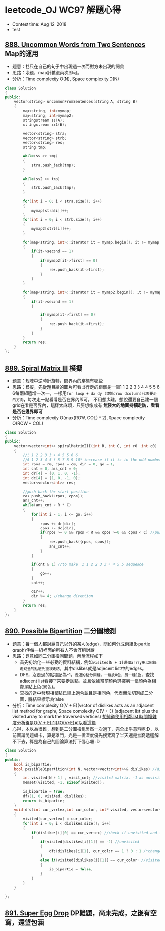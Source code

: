 # leetcode_OJ WC97 解題心得
* Contest time: Aug 12, 2018
* test
## [888. Uncommon Words from Two Sentences](https://leetcode.com/problems/uncommon-words-from-two-sentences/description/) Map的運用
* 題意：找只在自己的句子中出現過一次而對方未出現的詞彙
* 思路：水題，map計數跑兩次即可。
* 分析：Time complexity O(N), Space complexity O(N)
```cpp
class Solution
{
public:
    vector<string> uncommonFromSentences(string A, string B)
    {
        map<string, int>mymap;
        map<string, int>mymap2;
        stringstream ss(A);
        stringstream ss2(B);

        vector<string> stra;
        vector<string> strb;
        vector<string> res;
        string tmp;

        while(ss >> tmp)
        {
            stra.push_back(tmp);
        }

        while(ss2 >> tmp)
        {
            strb.push_back(tmp);
        }

        for(int i = 0; i < stra.size(); i++)
        {
            mymap[stra[i]]++;
        }
        for(int i = 0; i < strb.size(); i++)
        {
            mymap2[strb[i]]++;
        }

        for(map<string, int>::iterator it = mymap.begin(); it != mymap.end(); it++)
        {
            if(it->second == 1)
            {
                if(mymap2[it->first] == 0)
                {
                    res.push_back(it->first);
                }
            }
        }

        for(map<string, int>::iterator it = mymap2.begin(); it != mymap2.end(); it++)
        {
            if(it->second == 1)
            {

                if(mymap[it->first] == 0)
                {
                    res.push_back(it->first);
                }
            }
        }
        return res;
    }
};
```

## [889. Spiral Matrix III](https://leetcode.com/problems/spiral-matrix-iii/description/) 模擬
* 題意：矩陣中逆時針旋轉，問界內的座標有哪些
* 思路：模擬，先從題目給的圖片可看出行走的距離是一個1 1 2 2 3 3 4 4 5 5 6 6每兩組遞增一次一，一樣用`for loop + dx dy (或說drow dcolumn)代表要走的方向`，每次走一點看看是否在界內即可。
不用想太難，想說還要自己建一個grid在看是否界內，這樣太麻煩，只要想像成有 **無限大的地圖持續走訪，看看是否在邊界即可**
* 分析：Time complexity O(max(ROW, COL) ^ 2), Space complexity O(ROW * COL)
```cpp
class Solution
{
public:
    vector<vector<int>> spiralMatrixIII(int R, int C, int r0, int c0)
    {
        //1 1 2 2 3 3 4 4 5 5 6 6
        //0 1 2 3 4 5 6 8 7 8 9 10* increase if it is in the odd number
        int rpos = r0, cpos = c0, dir = 0, go = 1;
        int cnt = 0, ans_cnt = 0;
        int dr[4] = {0, 1, 0, -1};
        int dc[4] = {1, 0, -1, 0};
        vector<vector<int>> res;

        //push back the start position
        res.push_back({rpos, cpos});
        ans_cnt++;
        while(ans_cnt < R * C)
        {
            for(int i = 1; i <= go; i++)
            {
                rpos += dr[dir];
                cpos += dc[dir];
                if(rpos >= 0 && rpos < R && cpos >=0 && cpos < C) //push back th eanswer if it is in the grid
                {
                    res.push_back({rpos, cpos});
                    ans_cnt++;
                }
            }

            if(cnt & 1) //to make  1 1 2 2 3 3 4 4 5 5 sequence
            {
                go++;
            }
            cnt++;

            dir++;
            dir %= 4; //change direction
        }
        return res;
    }
};

```

## [890. Possible Bipartition](https://leetcode.com/problems/possible-bipartition/description/) 二分圖檢測
* 題意：每一個人都討厭自己以外的某人(edge)，問如何分成兩組(bipartie graph)使每一組裡面的所有人不會互相討厭
* 思路：題意如同二分圖檢測問題，解題流程如下
    * 首先初始化一些必要的資料結構，例如`visited[N + 1]這個array用以紀錄走訪過的點避免重複走訪`，其中dislikes就是adjecent list中的edges。
    * DFS，沒走過的點標記為-1，`走過的點分兩種，一種放0色、另一種1色`，查找adjacent list看接下來要走訪點，並且依據當前顏色選擇另一個顏色為相鄰頂點上色(異色)。
    * 查找的途中發現相鄰點已經上過色並且是相同色，代表無法切割成二分圖，將結果標示為false
* 分析：Time complexity O(V + E)(vector of dislikes acts as an adjacent list method for graph), Space complexity O(V + E) (adjacent list plus the visited array to mark the traversed vertices) [想知道使用相鄰list 時間複雜度分析後是O(V + E)而非O(V*E)可以看這篇](https://www.quora.com/Why-is-the-complexity-of-DFS-O-V+E)
* 心得，本以為很難，想到是二分圖檢測居然一次過了，完全出乎意料呢:D，以前圖論問題頗卡，算是罩門，光是一個深度優先搜索寫了半天還是無窮遞迴解不下去，算是為自己的圖論算法打下信心囉 :D

```cpp
class Solution
{
public:
    bool is_bipartie;
    bool possibleBipartition(int N, vector<vector<int>>& dislikes) //dislike act as adjacent matrix
    {
        int visited[N + 1] , visit_cnt; //visited matrix. -1 as unvisited, 0 as color1, 1 as color2
        memset(visited, -1, sizeof(visited));

        is_bipartie = true;
        dfs(1, 0, visited, dislikes);
        return is_bipartie;
    }
    void dfs(int cur_vertex,int cur_color, int* visited, vector<vector<int>>& dislikes)
    {
        visited[cur_vertex] = cur_color;
        for(int i = 0; i < dislikes.size(); i++)
        {
            if(dislikes[i][0] == cur_vertex) //check if unvisited and is the path of current vertex
            {
                if(visited[dislikes[i][1]] == -1) //unvisited
                {
                    dfs(dislikes[i][1], cur_color == 1 ? 0 : 1 /*change the color for adjacent vertices*/, visited, dislikes);
                }
                else if(visited[dislikes[i][1]] == cur_color) //visited, same color, not bipartie graph
                {
                    is_bipartie = false;
                }
            }
        }
    }

};

```

## [891. Super Egg Drop](https://leetcode.com/problems/super-egg-drop/description/) DP難題，尚未完成，之後有空寫，還望包涵
